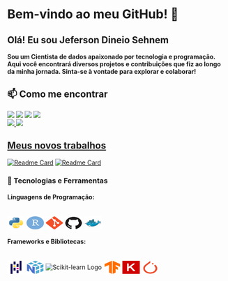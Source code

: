 # Bem-vindo ao meu GitHub! 👋

## Olá! Eu sou Jeferson Dineio Sehnem

**Sou um Cientista de dados apaixonado por tecnologia e programação. Aqui você encontrará diversos projetos e contribuições que fiz ao longo da minha jornada. Sinta-se à vontade para explorar e colaborar!**

## 📫 Como me encontrar

<div> 
  <a href="https://twitter.com/Jeferson_sehnem" target="_blank"><img src="https://img.shields.io/badge/-Twitter-%231DA1F2?style=for-the-badge&logo=twitter&logoColor=white" target="_blank"></a>
  <a href="https://www.instagram.com/jefersonsehnem/" target="_blank"><img src="https://img.shields.io/badge/-Instagram-%23E4405F?style=for-the-badge&logo=instagram&logoColor=white" target="_blank"></a> 	
  <a href = "mailto:sehnemjeferson@gmail.com"><img src="https://img.shields.io/badge/-Gmail-%23333?style=for-the-badge&logo=gmail&logoColor=white" target="_blank"></a>
  <a href="https://www.linkedin.com/in/jefersonsehnem/" target="_blank"><img src="https://img.shields.io/badge/-LinkedIn-%230077B5?style=for-the-badge&logo=linkedin&logoColor=white" target="_blank"></a> 
  
</div>

<div>
  <a href="https://beacons.ai/Jeferson100">
  <img height="500em" src="https://github-readme-stats.vercel.app/api?username=Jeferson100&show_icons=true&bg_color=00000000&include_all_commits=true&count_private=true"/>
  <img height="500em" src="https://github-readme-stats.vercel.app/api/top-langs/?username=Jeferson100&layout=compact&langs_count=16"/>
</div>

## Meus novos trabalhos
[![Readme Card](https://github-readme-stats.vercel.app/api/pin/?username=jeferson100&repo=Predicoes_macroeconomicas&show_owner=true)](https://github.com/Jeferson100/Predicoes_macroeconomicas)
[![Readme Card](https://github-readme-stats.vercel.app/api/pin/?username=jeferson100&repo=Machine_learning_para_trading&show_owner=true)](https://github.com/Jeferson100/Machine_learning_para_trading)


### 🚀 Tecnologias e Ferramentas

#### Linguagens de Programação:
<div style="display: inline_block"><br>
<img align="center" alt="Python" height="30" width="40" src="https://raw.githubusercontent.com/devicons/devicon/master/icons/python/python-original.svg">
<img align="center" alt="RStudio" height="30" width="40" src="https://raw.githubusercontent.com/devicons/devicon/master/icons/rstudio/rstudio-original.svg">
<img align="center" alt="Git" height="30" width="40" src="https://raw.githubusercontent.com/devicons/devicon/master/icons/git/git-original.svg">
<img align="center" alt="Github" height="30" width="40" src="https://raw.githubusercontent.com/devicons/devicon/master/icons/github/github-original.svg">
<img align="center" alt="Docker" height="30" width="40" src="https://raw.githubusercontent.com/devicons/devicon/master/icons/docker/docker-original.svg">
</div>

#### Frameworks e Bibliotecas:

<div style="display: inline_block"><br>
  <img align="center" alt="Pandas Logo" height="30" width="40" src="https://raw.githubusercontent.com/devicons/devicon/master/icons/pandas/pandas-original.svg">
  <img align="center" alt="NumPy Logo" height="30" width="40" src="https://raw.githubusercontent.com/devicons/devicon/master/icons/numpy/numpy-original.svg">
  <img align="center" alt="Scikit-learn Logo" height="30" width="40" src="https://scikit-learn.org/stable/_static/scikit-learn-logo-small.png">
  <img align="center" alt="TensorFlow Logo" height="30" width="40" src="https://raw.githubusercontent.com/devicons/devicon/master/icons/tensorflow/tensorflow-original.svg">
  <img align="center" alt="Keras Logo" height="30" width="40" src="https://raw.githubusercontent.com/devicons/devicon/master/icons/keras/keras-original.svg">
  <img align="center" alt="PyTorch Logo" height="30" width="40" src="https://raw.githubusercontent.com/devicons/devicon/master/icons/pytorch/pytorch-original.svg">  
</div>



